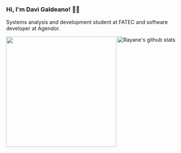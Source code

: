 ### Hi, I'm Davi Galdeano! :woman_technologist:

  
Systems analysis and development student at FATEC and software developer at Agendor.
  
  <img width="300px" align="left" src="https://github-readme-stats.vercel.app/api/top-langs/?username=DaviGaldeano&hide=html&layout=compact&theme=dark" />  

  

![Rayane's github stats](https://github-readme-stats.vercel.app/api?username=DaviGaldeano&count_private=true&theme=dracula)
